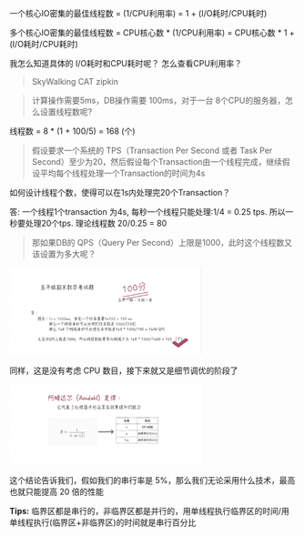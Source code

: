 一个核心IO密集的最佳线程数 = (1/CPU利用率) = 1 + (I/O耗时/CPU耗时)

多个核心IO密集的最佳线程数 = CPU核心数 * (1/CPU利用率) = CPU核心数 * 1 + (I/O耗时/CPU耗时)

我怎么知道具体的 I/O耗时和CPU耗时呢？
怎么查看CPU利用率？

> SkyWalking
> CAT
> zipkin


> 计算操作需要5ms，DB操作需要 100ms，对于一台 8个CPU的服务器，怎么设置线程数呢?

线程数 = 8 * (1 + 100/5) = 168 (个)

> 假设要求一个系统的 TPS（Transaction Per Second 或者 Task Per Second）至少为20，然后假设每个Transaction由一个线程完成，继续假设平均每个线程处理一个Transaction的时间为4s

如何设计线程个数，使得可以在1s内处理完20个Transaction？

答: 一个线程1个transaction 为4s, 每秒一个线程只能处理:1/4 = 0.25 tps. 所以一秒要处理20个tps. 理论线程数 20/0.25 = 80


> 那如果DB的 QPS（Query Per Second）上限是1000，此时这个线程数又该设置为多大呢？

<img src="./面试题.assets/171571e58c56aaea.png" alt="img" style="zoom:33%;" />

同样，这是没有考虑 CPU 数目，接下来就又是细节调优的阶段了



<img src="./面试题.assets/171571e5c8b63b46.png" alt="img" style="zoom:33%;" />

这个结论告诉我们，假如我们的串行率是 5%，那么我们无论采用什么技术，最高也就只能提高 20 倍的性能



**Tips:** 临界区都是串行的，非临界区都是并行的，用单线程执行临界区的时间/用单线程执行(临界区+非临界区)的时间就是串行百分比




